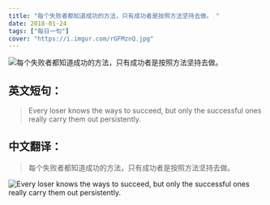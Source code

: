 ```yaml
---
title: "每个失败者都知道成功的方法，只有成功者是按照方法坚持去做。 ​​​​"
date: 2018-01-24
tags: ["每日一句"]
cover: "https://i.imgur.com/rGFMznQ.jpg"
---
```


![每个失败者都知道成功的方法，只有成功者是按照方法坚持去做。 ​​​​](https://i.imgur.com/MAyob03.jpg)

## 英文短句：
>  Every loser knows the ways to succeed, but only the successful ones really carry them out persistently. 

<!--more-->

## 中文翻译：
> 每个失败者都知道成功的方法，只有成功者是按照方法坚持去做。 ​​​​

![ Every loser knows the ways to succeed, but only the successful ones really carry them out persistently. ](https://i.imgur.com/LSTiAHE.jpg)

